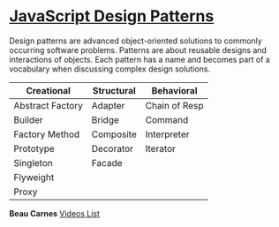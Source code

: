 
# [JavaScript Design Patterns](https://www.dofactory.com/javascript/design-patterns)

Design patterns are advanced object-oriented solutions to commonly occurring software problems.
Patterns are about reusable designs and interactions of objects.
Each pattern has a name and becomes part of a vocabulary when discussing complex design solutions.

Creational | Structural | Behavioral
---------- | ---------- | ----------
Abstract Factory | Adapter | Chain of Resp
Builder | Bridge | Command
Factory Method | Composite | Interpreter
Prototype | Decorator | Iterator
Singleton | Facade
   | Flyweight
   | Proxy

**Beau Carnes** [Videos List](https://www.youtube.com/playlist?list=PLWKjhJtqVAbnZtkAI3BqcYxKnfWn_C704)
